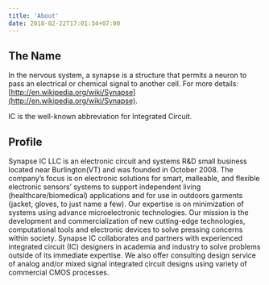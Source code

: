 ```yaml
---
title: 'About'
date: 2018-02-22T17:01:34+07:00
---
```


## The Name
In the nervous system, a synapse is a structure that permits a neuron to pass an electrical or chemical signal to another cell. For more details: [http://en.wikipedia.org/wiki/Synapse](http://en.wikipedia.org/wiki/Synapse). 

IC is the well-known abbreviation for Integrated Circuit.


## Profile
Synapse IC LLC is an electronic circuit and systems R&D small business located near Burlington(VT) and was founded in October 2008. The company’s focus is on electronic solutions for smart, malleable, and flexible electronic sensors’ systems to support independent living (healthcare/biomedical) applications and for use in outdoors garments (jacket, gloves, to just name a few). Our expertise is on minimization of systems using advance microelectronic technologies. Our mission is the development and commercialization of new cutting-edge technologies, computational tools and electronic devices to solve pressing concerns within society. Synapse IC collaborates and partners with experienced integrated circuit (IC) designers in academia and industry to solve problems outside of its immediate expertise. We also offer consulting design service of analog and/or mixed signal integrated circuit designs using variety of commercial CMOS processes.

